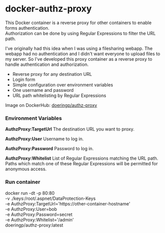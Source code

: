# docker-authz-proxy

This Docker container is a reverse proxy for other containers to enable forms authentication. \
Authorization can be done by using Regular Expressions to filter the URL path.

I've originally had this idea when I was using a filesharing webapp.
The webapp had no authentication and I didn't want everyone to upload files to my server.
So I've developed this proxy container as a reverse proxy to handle authentication and authorization.

* Reverse proxy for any destination URL
* Login form
* Simple configuration over environment variables
* One username and password
* URL path whitelisting by Regular Expressions

Image on DockerHub: [doeringp/authz-proxy](https://hub.docker.com/r/doeringp/authz-proxy)

### Environment Variables
**AuthzProxy:TargetUrl**
The destination URL you want to proxy.

**AuthzProxy:User**
Username to log in.

**AuthzProxy:Password**
Password to log in.

**AuthzProxy:Whitelist**
List of Regular Expressions matching the URL path. Paths which match one of these Regular Expressions will be permitted for anonymous access.

### Run container
docker run -dt -p 80:80 \
    -v ./keys:/root/.aspnet/DataProtection-Keys \
    -e AuthzProxy:TargetUrl='https://other-container-hostname' \
    -e AuthzProxy:User=bob \
    -e AuthzProxy:Password=secret \
    -e AuthzProxy:Whitelist='/admin' \
    doeringp/authz-proxy:latest

